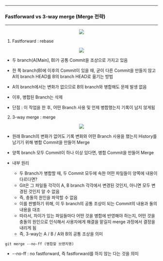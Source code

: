 -----
### Fastforward vs 3-way merge (Merge 전략)
-----
<div align="center">
<img src="https://github.com/sooyounghan/Web/assets/34672301/97cf19b5-6c28-45db-9f7d-25123231f9f3">
</div>

1. Fastforward : rebase
<div align="center">
<img src="https://github.com/sooyounghan/Web/assets/34672301/6207a139-9d5d-40ee-ba0f-af354a3af129">
</div>

  - 두 branch(A[Main], B)가 공통 Commit을 조상으로 가지고 있음
  - 한 쪽 branch(B)에 이후의 Commit이 있을 때, 굳이 다른 Commit을 만들지 않고 A의 branch HEAD를 B의 branch HEAD로 옮기는 방법
  - A의 branch에서는 변화가 없으므로 B의 branch와 병합해도 문제 발생 없음
  - 이후, 병합된 Branch는 삭제

  - 단점 : 이 작업을 한 후, 어떤 Branch 사용 및 언제 병합했는지 기록이 남지 않게됨
    
2. 3-way merge : merge
<div align="center">
<img src="https://github.com/sooyounghan/Web/assets/34672301/d0f68203-e372-4164-94a7-75d4788d2ce4">
</div>

   - 원래 Branch의 변화가 없어도 기록 변화와 어떤 Branch 사용을 했는지 History를 남기기 위해 병합 Commit을 만들어 Merge
   - 양쪽 branch 모두 Commit이 하나 이상 있다면, 병합 Commit을 만들어 Merge

   - 내부 원리
     + 두 Branch가 병합할 때, 두 Commit 모두에 속한 어떤 파일들이 양쪽에 내용이 다르다면?
     + Git은 그 파일들 각각이 A, B branch 각각에서 변경된 것인지, 아니면 모두 변경된 것인지 알 수 없음
     + 즉, 충돌의 원인을 파악할 수 없음
     + 이를 판별하기 위해, 이 두 branch의 공통 조상이 되는 Commit의 내용과 둘의 내용을 대조
     + 따라서, 차이가 있는 파일들마다 어떤 것을 병합에 반영해야 하는지, 어떤 것을 충돌의 원인으로 인식해서 사용자에게 해결을 맡길지 merge 과정에서 결정을 내리게 됨
     + 즉, 3-way는 A / B / A와 B의 공통 조상을 의미
       
```
git merge --no-ff (병합할 브랜치명)
```
   - --no-ff : no fastforward, 즉 fastforward를 하지 않는 다는 것을 의미
